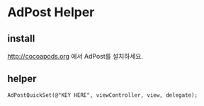 AdPost Helper
=============

install
-------

http://cocoapods.org 에서 AdPost를 설치하세요.


helper
------

````
AdPostQuickSet(@"KEY HERE", viewController, view, delegate);
````